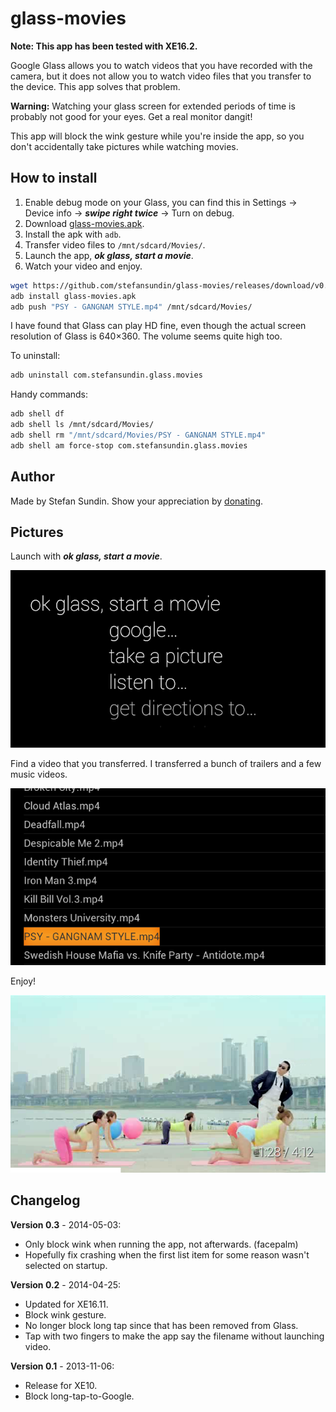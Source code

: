 # glass-movies

**Note: This app has been tested with XE16.2.**

Google Glass allows you to watch videos that you have recorded with the camera, but it does not allow you to watch video files that you transfer to the device. This app solves that problem.

**Warning:** Watching your glass screen for extended periods of time is probably not good for your eyes. Get a real monitor dangit!

This app will block the wink gesture while you're inside the app, so you don't accidentally take pictures while watching movies.


## How to install

1. Enable debug mode on your Glass, you can find this in Settings → Device info → ___swipe right twice___ → Turn on debug.
2. Download [glass-movies.apk](https://github.com/stefansundin/glass-movies/releases/download/v0.3/glass-movies.apk).
3. Install the apk with `adb`.
4. Transfer video files to `/mnt/sdcard/Movies/`.
5. Launch the app, ___ok glass, start a movie___.
6. Watch your video and enjoy.

```bash
wget https://github.com/stefansundin/glass-movies/releases/download/v0.3/glass-movies.apk
adb install glass-movies.apk
adb push "PSY - GANGNAM STYLE.mp4" /mnt/sdcard/Movies/
```

I have found that Glass can play HD fine, even though the actual screen resolution of Glass is 640×360. The volume seems quite high too.

To uninstall:
```bash
adb uninstall com.stefansundin.glass.movies
```

Handy commands:
```bash
adb shell df
adb shell ls /mnt/sdcard/Movies/
adb shell rm "/mnt/sdcard/Movies/PSY - GANGNAM STYLE.mp4"
adb shell am force-stop com.stefansundin.glass.movies
```


## Author

Made by Stefan Sundin. Show your appreciation by [donating](http://stefansundin.com/donate).


## Pictures

Launch with ___ok glass, start a movie___.

![](/doc/screen1.png "ok glass, start a movie")

Find a video that you transferred. I transferred a bunch of trailers and a few music videos.

![](/doc/screen2.png "Launch a video")

Enjoy!

![](/doc/screen3.png "GANGNAM STYLE")


## Changelog

**Version 0.3** - 2014-05-03:
- Only block wink when running the app, not afterwards. (facepalm)
- Hopefully fix crashing when the first list item for some reason wasn't selected on startup.

**Version 0.2** - 2014-04-25:
- Updated for XE16.11.
- Block wink gesture.
- No longer block long tap since that has been removed from Glass.
- Tap with two fingers to make the app say the filename without launching video.

**Version 0.1** - 2013-11-06:
- Release for XE10.
- Block long-tap-to-Google.
